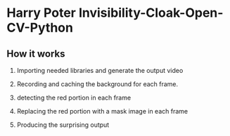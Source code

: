 # Harry Poter Invisibility-Cloak-Open-CV-Python

## How it works
 1. Importing needed libraries and generate the output video
 
 2. Recording and caching the background for each frame.
 
 3. detecting the red portion in each frame
 
 4. Replacing the red portion with a mask image in each frame
 
 5. Producing the surprising output
 
 
